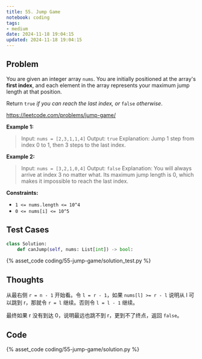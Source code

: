 ```yaml
---
title: 55. Jump Game
notebook: coding
tags:
- medium
date: 2024-11-18 19:04:15
updated: 2024-11-18 19:04:15
---
```

## Problem

You are given an integer array `nums`. You are initially positioned at the array's **first index**, and each element in the array represents your maximum jump length at that position.

Return `true` _if you can reach the last index, or_ `false` _otherwise_.

<https://leetcode.com/problems/jump-game/>

**Example 1:**

> Input: `nums = [2,3,1,1,4]`
> Output: `true`
> Explanation: Jump 1 step from index 0 to 1, then 3 steps to the last index.

**Example 2:**

> Input: `nums = [3,2,1,0,4]`
> Output: `false`
> Explanation: You will always arrive at index 3 no matter what. Its maximum jump length is 0, which makes it impossible to reach the last index.

**Constraints:**

- `1 <= nums.length <= 10^4`
- `0 <= nums[i] <= 10^5`

## Test Cases

``` python
class Solution:
    def canJump(self, nums: List[int]) -> bool:
```

{% asset_code coding/55-jump-game/solution_test.py %}

## Thoughts

从最右侧 `r = n - 1` 开始看。令 `l = r - 1`，如果 `nums[l] >= r - l` 说明从 l 可以跳到 r，那就令 `r = l` 继续。否则令 `l = l - 1` 继续。

最终如果 r 没有到达 0，说明最远也跳不到 r，更到不了终点，返回 `false`。

## Code

{% asset_code coding/55-jump-game/solution.py %}
